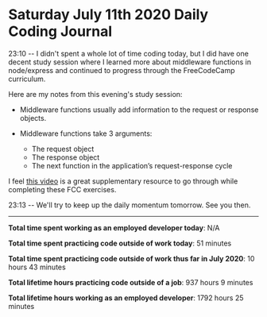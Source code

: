 # Saturday July 11th 2020 Daily Coding Journal

23:10 -- I didn't spent a whole lot of time coding today, but I did have one decent study session where I learned more about middleware functions in node/express and continued to progress through the FreeCodeCamp curriculum.

Here are my notes from this evening's study session:

- Middleware functions usually add information to the request or response objects.

- Middleware functions take 3 arguments:
  - The request object
  - The response object
  - The next function in the application’s request-response cycle

I feel [this video](https://www.youtube.com/watch?v=MIr1oxQ3pao) is a great supplementary resource to go through while completing these FCC exercises.

23:13 -- We'll try to keep up the daily momentum tomorrow. See you then.

---

**Total time spent working as an employed developer today**: N/A

**Total time spent practicing code outside of work today**: 51 minutes

**Total time spent practicing code outside of work thus far in July 2020**: 10 hours 43 minutes

**Total lifetime hours practicing code outside of a job**: 937 hours 9 minutes

**Total lifetime hours working as an employed developer**: 1792 hours 25 minutes
